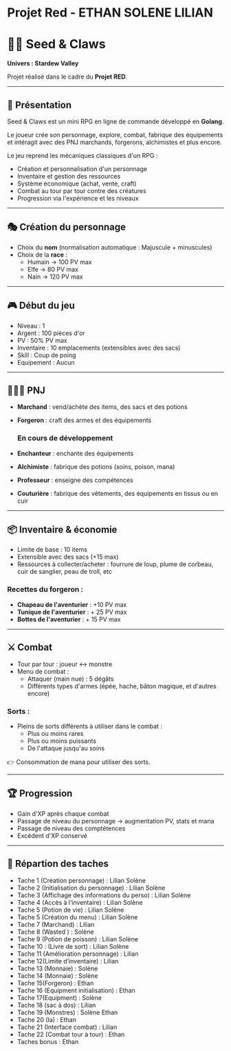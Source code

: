 # Projet Red - ETHAN SOLENE LILIAN


# 🌱🐾 Seed & Claws

**Univers : Stardew Valley**

Projet réalisé dans le cadre du **Projet RED**.

---

## 📖 Présentation

Seed & Claws est un mini RPG en ligne de commande développé en **Golang**.

Le joueur crée son personnage, explore, combat, fabrique des équipements et intéragit avec des PNJ marchands, forgerons, alchimistes et plus encore.

Le jeu reprend les mécaniques classiques d'un RPG : 
- Création et personnalisation d'un personnage
- Inventaire et gestion des ressources
- Système économique (achat, vente, craft)
- Combat au tour par tour contre des créatures
- Progression via l'expérience et les niveaux

---

## 🎭 Création du personnage

- Choix du **nom** (normalisation automatique : Majuscule + minuscules)
- Choix de la **race** :
    - Humain -> 100 PV max
    - Elfe -> 80 PV max
    - Nain -> 120 PV max

---

## 🎮 Début du jeu

- Niveau : 1
- Argent : 100 pièces d'or
- PV : 50% PV max
- Inventaire : 10 emplacements (extensibles avec des sacs)
- Skill : Coup de poing
- Equipement : Aucun

---

## 🧑‍🤝‍🧑 PNJ

- **Marchand** : vend/achète des items, des sacs et des potions
- **Forgeron** : craft des armes et des équipements
  
  ### En cours de développement
  
- **Enchanteur** : enchante des équipements
- **Alchimiste** : fabrique des potions (soins, poison, mana)
- **Professeur** : enseigne des compétences
- **Couturière** : fabrique des vêtements, des équipements en tissus ou en cuir

---

## 📦 Inventaire & économie

- Limite de base : 10 items
- Extensible avec des sacs (+15 max)
- Ressources à collecter/acheter : fourrure de loup, plume de corbeau, cuir de sanglier, peau de troll, etc

### Recettes du forgeron :
- **Chapeau de l'aventurier** : +10 PV max
- **Tunique de l'aventurier** : + 25 PV max
- **Bottes de l'aventurier** : + 15 PV max

---

## ⚔️ Combat

- Tour par tour : joueur <-> monstre
- Menu de combat : 
    - Attaquer (main nue) : 5 dégâts
    - Différents types d'armes (épée, hache, bâton magique, et d'autres encore)

### Sorts :
- Pleins de sorts différents à utiliser dans le combat :
    - Plus ou moins rares
    - Plus ou moins puissants
    - De l'attaque jusqu'au soins

👉 Consommation de mana pour utiliser des sorts.

---

## 🏆 Progression

- Gain d'XP après chaque combat
- Passage de niveau du personnage -> augmentation PV, stats et mana
- Passage de niveau des comptétences
- Excédent d'XP conservé

---

## 📙 Répartion des taches
- Tache 1 (Création personnage) : Lilian Solène
- Tache 2 (Initialisation du personnage) : Lilian Solène
- Tache 3  (Affichage des informations du perso) : Lilian Solène
- Tache 4 (Accès à l’inventaire) : Lilian Solène
- Tache 5 (Potion de vie) : Lilian Solène
- Tache 5 (Création du menu) : Lilian Solène
- Tache 7 (Marchand) : Lilian 
- Tache 8 (Wasted ) : Solène
- Tache 9 (Potion de poisson) : Lilian Solène
- Tache 10 : (Livre de sort) : Lilian Solène
- Tache 11 (Amélioration personnage) : Lilian
- Tache 12(Limite d’inventaire) : Lilian
- Tache 13 (Monnaie) : Solène
- Tache 14 (Monnaie) : Solène
- Tache 15(Forgeron) : Ethan
- Tache 16 (Equipment initialisation) : Ethan
- Tache 17(Equipment) : Solène
- Tache 18 (sac à dos) : Lilian
- Tache 19 (Monstres) : Solène Ethan
- Tache 20  (Ia) : Ethan
- Tache 21  (Interface combat) : Lilian
- Tache 22 (Combat tour à tour) : Ethan
- Taches bonus : Ethan